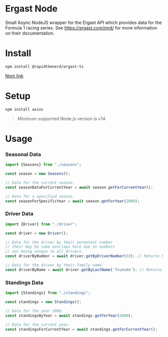 # Ergast Node

Small Async NodeJS wrapper for the Ergast API which provides data for the Formula 1 racing series.
See https://ergast.com/mrd/ for more information on their documentation.

# Install

`npm install @rapidthenerd/ergast-ts`

[Npm link](https://www.npmjs.com/package/@rapidthenerd/ergast-ts?activeTab=readme)

# Setup

`npm install axios`

> Minimum supported Node.js version is v14

# Usage

### Seasonal Data

```typescript
import {Seasons} from "./seasons";

const season = new Seasons();

// Data for the current season.
const seasonDataForCurrentYear = await season.getForCurrentYear();

// Data for a specified season.
const seasonForSpecificYear = await season.getForYear(2000);
```

### Driver Data

```typescript
import {Driver} from "./driver";

const driver = new Driver();

// Data for the driver by their permenant number
// their may be some overlaps here due to numbers
// not being unique to all drivers.
const driverByNumber = await driver.getByDriverNumber(33); // Returns Max Verstappen data.

// Data for the driver by their family name.
const driverByName = await driver.getByLastName('Tsunoda'); // Returns Yuki Tsunoda driver data.

```

### Standings Data

```typescript
import {Standings} from "./standings";

const standings = new Standings();

// Data for the year 2000.
const standingsByYear = await standings.getForYear(2000);

// Data for the current year.
const standingsForCurrentYear = await standings.getForCurrentYear();
```